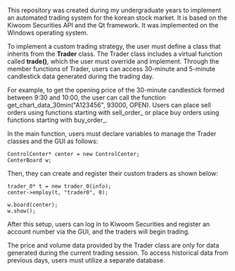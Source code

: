 This repository was created during my undergraduate years to implement an automated trading system for the korean stock market. It is based on the Kiwoom Securities API and the Qt framework. It was implemented on the Windows operating system.

To implement a custom trading strategy, the user must define a class that inherits from the **Trader** class. The Trader class includes a virtual function called **trade()**, which the user must override and implement. Through the member functions of Trader, users can access 30-minute and 5-minute candlestick data generated during the trading day. 

For example, to get the opening price of the 30-minute candlestick formed between 9:30 and 10:00, the user can call the function get_chart_data_30min("A123456", 93000, OPEN). Users can place sell orders using functions starting with sell_order_ or place buy orders using functions starting with buy_order_.

In the main function, users must declare variables to manage the Trader classes and the GUI as follows:
```
ControlCenter* center = new ControlCenter;
CenterBoard w;
```
Then, they can create and register their custom traders as shown below:
```
trader_0* t = new trader_0(info);
center->employ(t, "trader0", 0);

w.board(center);
w.show();
```

After this setup, users can log in to Kiwoom Securities and register an account number via the GUI, and the traders will begin trading.

The price and volume data provided by the Trader class are only for data generated during the current trading session. To access historical data from previous days, users must utilize a separate database.
